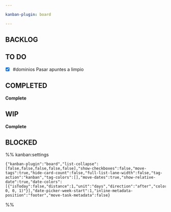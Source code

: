 ```yaml
---

kanban-plugin: board

---
```


## BACKLOG



## TO DO

- [x] #dominios Pasar apuntes a limpio


## COMPLETED

**Complete**


## WIP

**Complete**


## BLOCKED





%% kanban:settings
```
{"kanban-plugin":"board","list-collapse":[false,false,false,false,false],"show-checkboxes":false,"move-tags":true,"hide-card-count":false,"full-list-lane-width":false,"tag-action":"kanban","tag-colors":[],"move-dates":true,"show-relative-date":true,"date-colors":[{"isToday":false,"distance":1,"unit":"days","direction":"after","color":"rgba(248, 0, 0, 1)"}],"date-picker-week-start":1,"inline-metadata-position":"footer","move-task-metadata":false}
```
%%